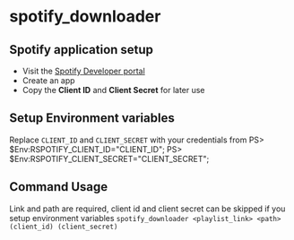 # spotify_downloader

## Spotify application setup
- Visit the [Spotify Developer portal](https://developer.spotify.com/dashboard/applications)
- Create an app
- Copy the **Client ID** and **Client Secret** for later use

## Setup Environment variables
Replace `CLIENT_ID` and `CLIENT_SECRET` with your credentials from 
    PS> $Env:RSPOTIFY_CLIENT_ID="CLIENT_ID";
    PS> $Env:RSPOTIFY_CLIENT_SECRET="CLIENT_SECRET";

## Command Usage
Link and path are required, client id and client secret can be skipped if you setup environment variables
`spotify_downloader <playlist_link> <path> (client_id) (client_secret)`
